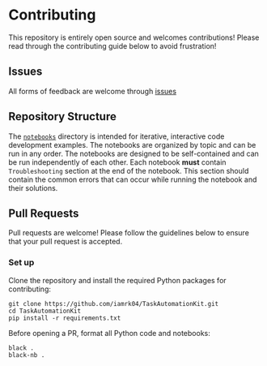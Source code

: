# Contributing

This repository is entirely open source and welcomes contributions! Please read through the contributing guide below to avoid frustration!

## Issues

All forms of feedback are welcome through [issues](https://github.com/iamrk04/TaskAutomationKit/issues/new)

## Repository Structure

The [`notebooks`](./notebooks/) directory is intended for iterative, interactive code development examples. The notebooks are organized by topic and can be run in any order. The notebooks are designed to be self-contained and can be run independently of each other. Each notebook **must** contain `Troubleshooting` section at the end of the notebook. This section should contain the common errors that can occur while running the notebook and their solutions.

## Pull Requests

Pull requests are welcome! Please follow the guidelines below to ensure that your pull request is accepted.

### Set up

Clone the repository and install the required Python packages for contributing:

```terminal
git clone https://github.com/iamrk04/TaskAutomationKit.git
cd TaskAutomationKit
pip install -r requirements.txt
```

Before opening a PR, format all Python code and notebooks:

```terminal
black .
black-nb .
```